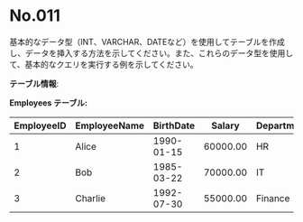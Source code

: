 # No.011

基本的なデータ型（INT、VARCHAR、DATEなど）を使用してテーブルを作成し、データを挿入する方法を示してください。また、これらのデータ型を使用して、基本的なクエリを実行する例を示してください。

**テーブル情報**:

**Employees テーブル:**

| EmployeeID | EmployeeName | BirthDate  | Salary   | Department |
|------------|--------------|------------|----------|------------|
| 1          | Alice        | 1990-01-15 | 60000.00 | HR         |
| 2          | Bob          | 1985-03-22 | 70000.00 | IT         |
| 3          | Charlie      | 1992-07-30 | 55000.00 | Finance    |
